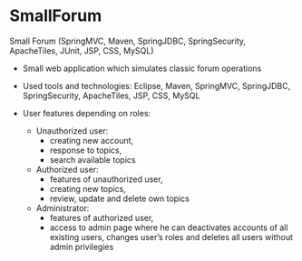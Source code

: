 # SmallForum
Small Forum (SpringMVC, Maven, SpringJDBC, SpringSecurity, ApacheTiles, JUnit, JSP, CSS, MySQL)

* Small web application which simulates classic forum operations

* Used tools and technologies: Eclipse, Maven, SpringMVC, SpringJDBC, SpringSecurity, ApacheTiles, JSP, CSS, MySQL

* User features depending on roles:
  * Unauthorized user:
    * creating new account,
    * response to topics,
    * search available topics
  * Authorized user:
    * features of unauthorized user,
    * creating new topics,
    * review, update and delete own topics
  * Administrator:
    * features of authorized user,
    * access to admin page where he can deactivates accounts of all existing users, changes user’s roles and deletes all users without admin privilegies
